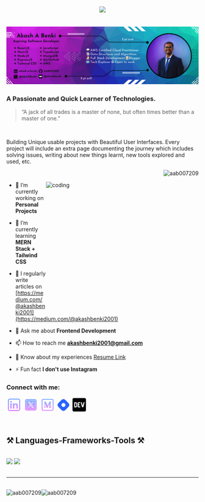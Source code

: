 <h1 align="center"> 
<img src="https://readme-typing-svg.herokuapp.com?font=Bitter&weight=600&size=30&duration=4000&pause=1000&color=D200FF&center=true&vCenter=true&random=false&width=500&height=65&lines=Hi+%F0%9F%91%8B+There+!;I'm+%F0%9F%91%A8%E2%80%8D%F0%9F%92%BB+Akash+A+Benki"/>
</h1>

![Github Profile Cover Image](https://github.com/AAB007209/AAB007209/blob/master/Github%20Cover.png)
---
### A Passionate and Quick Learner of Technologies. 
> “A jack of all trades is a master of none, but often times better than a master of one.”
<br/>
<p>Building Unique usable projects with Beautiful User Interfaces. Every project will include an extra page documenting the journey which includes solving issues, writing about new things learnt, new tools explored and used, etc.</p>

<p align="end"> <img src="https://komarev.com/ghpvc/?username=aab007209&label=Profile%20views&color=0e75b6&style=flat" alt="aab007209" /> </p>

<img align="right" alt="coding" width="400" height="350" src="https://user-images.githubusercontent.com/74038190/229223263-cf2e4b07-2615-4f87-9c38-e37600f8381a.gif"/>

- 🔭 I’m currently working on **Personal Projects**

- 🌱 I’m currently learning **MERN Stack + Tailwind CSS**

- 📝 I regularly write articles on [https://medium.com/@akashbenki2001](https://medium.com/@akashbenki2001)

- 💬 Ask me about **Frontend Development**

- 📫 How to reach me **akashbenki2001@gmail.com**

- 📄 Know about my experiences [Resume Link](https://t.ly/1cTox)

- ⚡ Fun fact **I don't use Instagram**

<h3 align="left">Connect with me:</h3>
<p align="left">
<a href="https://linkedin.com/in/akash-a-benki" target="blank"><img align="center" src="https://github.com/AAB007209/Basic_Projects/blob/main/Social_Icons/Linkedln-Color.svg" alt="akash-a-benki" height="40" width="40" /></a>
<a href="https://twitter.com/akashbenki" target="blank"><img align="center" src="https://github.com/AAB007209/Basic_Projects/blob/main/Social_Icons/Twitter%20Color.svg" alt="akashbenki" height="40" width="40" /></a>
<a href="https://medium.com/@akashbenki" target="blank"><img align="center" src="https://github.com/AAB007209/Basic_Projects/blob/main/Social_Icons/Medium%20Color.svg" alt="@akashbenki" height="40" width="40" /></a>
<a href="https://hashnode.com/@theskyfire" target="blank"><img align="center" src="https://github.com/AAB007209/Basic_Projects/blob/main/Social_Icons/Hashnode%20Color.png" alt="@theskyfire" height="35" width="35" /></a>
<a href="https://dev.to/the_sky_fire" target="blank"><img align="center" src="https://github.com/AAB007209/Basic_Projects/blob/main/Social_Icons/4519024_dev_icon.svg" alt="the_sky_fire" height="40" width="40" /></a>

</p>

<br/>

<h2 align="left">⚒️ Languages-Frameworks-Tools ⚒️</h2>
<br/>
<div align="left">
    <img src="https://skillicons.dev/icons?i=c,cpp,javascript,typescript,react,nextjs,tailwind,vite,nodejs,express,bootstrap,html,css" />
    <img src="https://skillicons.dev/icons?i=python,java,mongodb,mysql,postgres,aws,babel,vscode,github,figma,git,postman,netlify" /><br>
</div>

<br/>

---
<br/>

<div align="left">
<img src="https://github-readme-stats.vercel.app/api?username=aab007209&show_icons=true&locale=en" alt="aab007209" width="500" height="250"/><img src="https://github-readme-streak-stats.herokuapp.com/?user=aab007209&" alt="aab007209" width="500" height="250"/>
</div>
<!-- <p><img align="left" src="https://github-readme-streak-stats.herokuapp.com/?user=aab007209&" alt="aab007209" /></p> -->
